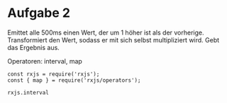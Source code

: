 # Aufgabe 2

Emittet alle 500ms einen Wert, der um 1 höher ist als der vorherige. Transformiert den Wert, sodass er mit sich selbst multipliziert wird. Gebt das Ergebnis aus.

Operatoren: interval, map

```
const rxjs = require('rxjs');
const { map } = require('rxjs/operators');

rxjs.interval
```

